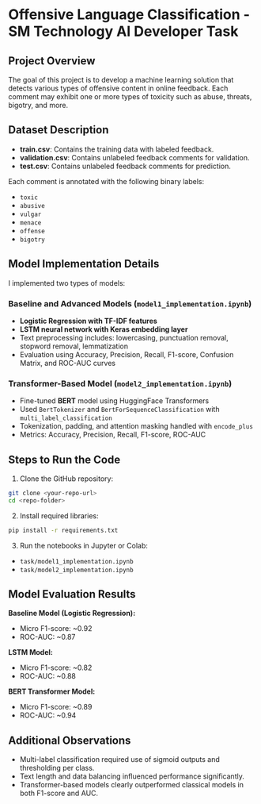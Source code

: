 # Offensive Language Classification - SM Technology AI Developer Task

##  Project Overview
The goal of this project is to develop a machine learning solution that detects various types of offensive content in online feedback. Each comment may exhibit one or more types of toxicity such as abuse, threats, bigotry, and more.

##  Dataset Description
- **train.csv**: Contains the training data with labeled feedback.
- **validation.csv**: Contains unlabeled feedback comments for validation.
- **test.csv**: Contains unlabeled feedback comments for prediction.

Each comment is annotated with the following binary labels:
- `toxic`
- `abusive`
- `vulgar`
- `menace`
- `offense`
- `bigotry`

## Model Implementation Details
I implemented two types of models:

### Baseline and Advanced Models (`model1_implementation.ipynb`)
- **Logistic Regression with TF-IDF features**
- **LSTM neural network with Keras embedding layer**
- Text preprocessing includes: lowercasing, punctuation removal, stopword removal, lemmatization
- Evaluation using Accuracy, Precision, Recall, F1-score, Confusion Matrix, and ROC-AUC curves

### Transformer-Based Model (`model2_implementation.ipynb`)
- Fine-tuned **BERT** model using HuggingFace Transformers
- Used `BertTokenizer` and `BertForSequenceClassification` with `multi_label_classification`
- Tokenization, padding, and attention masking handled with `encode_plus`
- Metrics: Accuracy, Precision, Recall, F1-score, ROC-AUC

## Steps to Run the Code
1. Clone the GitHub repository:
```bash
git clone <your-repo-url>
cd <repo-folder>
```
2. Install required libraries:
```bash
pip install -r requirements.txt
```
3. Run the notebooks in Jupyter or Colab:
- `task/model1_implementation.ipynb`
- `task/model2_implementation.ipynb`

## Model Evaluation Results
**Baseline Model (Logistic Regression):**
- Micro F1-score: ~0.92
- ROC-AUC: ~0.87

**LSTM Model:**
- Micro F1-score: ~0.82
- ROC-AUC: ~0.88

**BERT Transformer Model:**
- Micro F1-score: ~0.89
- ROC-AUC: ~0.94

## Additional Observations
- Multi-label classification required use of sigmoid outputs and thresholding per class.
- Text length and data balancing influenced performance significantly.
- Transformer-based models clearly outperformed classical models in both F1-score and AUC.
